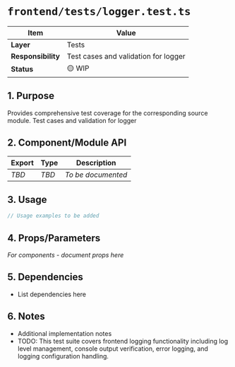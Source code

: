 # `frontend/tests/logger.test.ts`

| Item               | Value                                                              |
| ------------------ | ------------------------------------------------------------------ |
| **Layer**          | Tests                                                           |
| **Responsibility** | Test cases and validation for logger                                                   |
| **Status**         | 🟡 WIP                                                            |

## 1. Purpose

Provides comprehensive test coverage for the corresponding source module. Test cases and validation for logger

## 2. Component/Module API

| Export       | Type     | Description            |
| ------------ | -------- | ---------------------- |
| *TBD*        | *TBD*    | *To be documented*     |

## 3. Usage

```typescript
// Usage examples to be added
```

## 4. Props/Parameters

*For components - document props here*

## 5. Dependencies

- List dependencies here

## 6. Notes

- Additional implementation notes
- TODO: This test suite covers frontend logging functionality including log level management, console output verification, error logging, and logging configuration handling.
